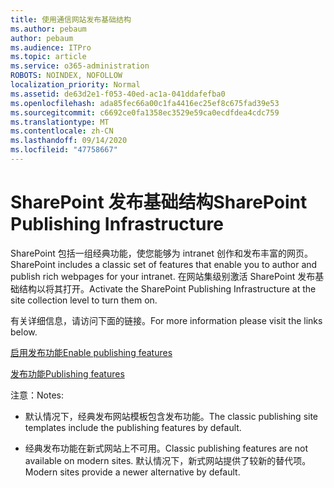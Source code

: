 ```yaml
---
title: 使用通信网站发布基础结构
ms.author: pebaum
author: pebaum
ms.audience: ITPro
ms.topic: article
ms.service: o365-administration
ROBOTS: NOINDEX, NOFOLLOW
localization_priority: Normal
ms.assetid: de63d2e1-f053-40ed-ac1a-041ddafefba0
ms.openlocfilehash: ada85fec66a00c1fa4416ec25ef8c675fad39e53
ms.sourcegitcommit: c6692ce0fa1358ec3529e59ca0ecdfdea4cdc759
ms.translationtype: MT
ms.contentlocale: zh-CN
ms.lasthandoff: 09/14/2020
ms.locfileid: "47758667"
---
```

# <a name="sharepoint-publishing-infrastructure"></a><span data-ttu-id="a18f9-102">SharePoint 发布基础结构</span><span class="sxs-lookup"><span data-stu-id="a18f9-102">SharePoint Publishing Infrastructure</span></span>


<span data-ttu-id="a18f9-103">SharePoint 包括一组经典功能，使您能够为 intranet 创作和发布丰富的网页。</span><span class="sxs-lookup"><span data-stu-id="a18f9-103">SharePoint includes a classic set of features that enable you to author and publish rich webpages for your intranet.</span></span> <span data-ttu-id="a18f9-104">在网站集级别激活 SharePoint 发布基础结构以将其打开。</span><span class="sxs-lookup"><span data-stu-id="a18f9-104">Activate the SharePoint Publishing Infrastructure at the site collection level to turn them on.</span></span>

<span data-ttu-id="a18f9-105">有关详细信息，请访问下面的链接。</span><span class="sxs-lookup"><span data-stu-id="a18f9-105">For more information please visit the links below.</span></span>

[<span data-ttu-id="a18f9-106">启用发布功能</span><span class="sxs-lookup"><span data-stu-id="a18f9-106">Enable publishing features</span></span>](https://support.office.com/article/Enable-publishing-features-479677A6-8B33-4AC7-907D-071C1C7E4518)

[<span data-ttu-id="a18f9-107">发布功能</span><span class="sxs-lookup"><span data-stu-id="a18f9-107">Publishing features</span></span>](https://support.office.com/article/Features-enabled-in-a-SharePoint-Online-publishing-site-3AB3810C-3C2C-4361-9D0E-0CBE666EA0B0?wt.mc_id=O365_Portal_MMaven#__toc336865553)

<span data-ttu-id="a18f9-108">注意：</span><span class="sxs-lookup"><span data-stu-id="a18f9-108">Notes:</span></span>

- <span data-ttu-id="a18f9-109">默认情况下，经典发布网站模板包含发布功能。</span><span class="sxs-lookup"><span data-stu-id="a18f9-109">The classic publishing site templates include the publishing features by default.</span></span>

- <span data-ttu-id="a18f9-110">经典发布功能在新式网站上不可用。</span><span class="sxs-lookup"><span data-stu-id="a18f9-110">Classic publishing features are not available on modern sites.</span></span> <span data-ttu-id="a18f9-111">默认情况下，新式网站提供了较新的替代项。</span><span class="sxs-lookup"><span data-stu-id="a18f9-111">Modern sites provide a newer alternative by default.</span></span>

